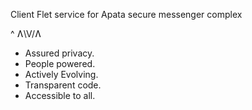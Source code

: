 Client Flet service for Apata secure messenger complex

^ Ʌ\V/Ʌ

- Assured privacy. 
- People powered. 
- Actively Evolving. 
- Transparent code. 
- Accessible to all.

